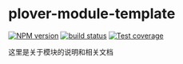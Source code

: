 # plover-module-template


[![NPM version][npm-image]][npm-url]
[![build status][travis-image]][travis-url]
[![Test coverage][coveralls-image]][coveralls-url]


这里是关于模块的说明和相关文档


[npm-image]: https://img.shields.io/npm/v/plover.svg?style=flat-square
[npm-url]: https://www.npmjs.com/package/plover
[travis-image]: https://img.shields.io/travis/plover-modules/plover/master.svg?style=flat-square
[travis-url]: https://travis-ci.org/plover-modules/plover
[coveralls-image]: https://img.shields.io/codecov/c/github/plover-modules/plover.svg?style=flat-square
[coveralls-url]: https://codecov.io/github/plover-modules/plover?branch=master

